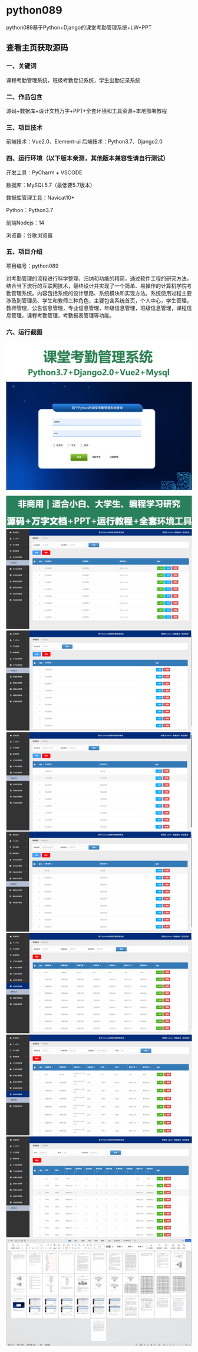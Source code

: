 # python089
python089基于Python+Django的课堂考勤管理系统+LW+PPT
 
## 查看主页获取源码

### 一、关键词
课程考勤管理系统，班级考勤登记系统，学生出勤记录系统

### 二、作品包含
源码+数据库+设计文档万字+PPT+全套环境和工具资源+本地部署教程

### 三、项目技术
前端技术：Vue2.0、Element-ui
后端技术：Python3.7、Django2.0

### 四、运行环境（以下版本亲测，其他版本兼容性请自行测试）
开发工具：PyCharm + VSCODE

数据库：MySQL5.7（最低要5.7版本）

数据库管理工具：Navicat10+

Python：Python3.7

前端Nodejs：14

浏览器：谷歌浏览器

### 五、项目介绍
项目编号：python089

对考勤管理的流程进行科学整理、归纳和功能的精简，通过软件工程的研究方法，结合当下流行的互联网技术，最终设计并实现了一个简单、易操作的计算机学院考勤管理系统。内容包括系统的设计思路、系统模块和实现方法。系统使用过程主要涉及到管理员、学生和教师三种角色，主要包含系统首页，个人中心，学生管理，教师管理，公告信息管理，专业信息管理，年级信息管理，班级信息管理，课程信息管理，课程考勤管理，考勤报表管理等功能。

### 六、运行截图

![cover.png](./cover.png)
![1.png](./1.png)
![2.png](./2.png)
![3.png](./3.png)
![4.png](./4.png)
![5.png](./5.png)
![6.png](./6.png)
![7.png](./7.png)
![8.png](./8.png)
